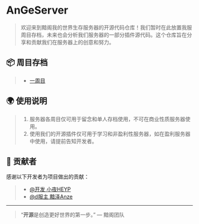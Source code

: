 # AnGeServer

> 欢迎来到黯阁我的世界生存服务器的开源代码仓库！我们暂时在此放置我服周目存档，未来也会分析我们服务器的一部分插件源代码。这个仓库旨在分享和贡献我们在服务器上的创意和努力。

## 📦 周目存档

> - [一周目](https://github.com/XiaoYeYa/AnGeServer/releases/tag/%E4%B8%80%E5%91%A8%E7%9B%AE)


## 🌍 使用说明

> 1. 服务器各周目仅可用于留念和单人存档使用，不可在商业性质服务器使用。
> 2. 使用我们的开源插件仅可用于学习和非盈利性服务器，如在盈利服务器中使用，请提前告知开发者。
   

## 📄 贡献者

感谢以下开发者为项目做出的贡献：

> - [@开发 小夜HEYP](https://github.com/XiaoYeYa)
> - [@d服主 黯泽Anze](https://github.com/Anzyeeeee)


---

> “**开源**是创造更好世界的第一步。” — 黯阁团队
